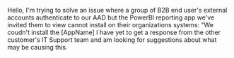 Hello, I'm trying to solve an issue where a group of  B2B end user's external accounts authenticate to our AAD but the PowerBI reporting app 
we've invited them to view cannot install on their organizations systems:  "We coudn't install the [AppName]
I have yet to get a response from the other customer's IT Support team and am looking for suggestions about what may be causing this.

<!---
ChrisMTechie/ChrisMTechie is a ✨ special ✨ repository because its `README.md` (this file) appears on your GitHub profile.
You can click the Preview link to take a look at your changes.
--->
